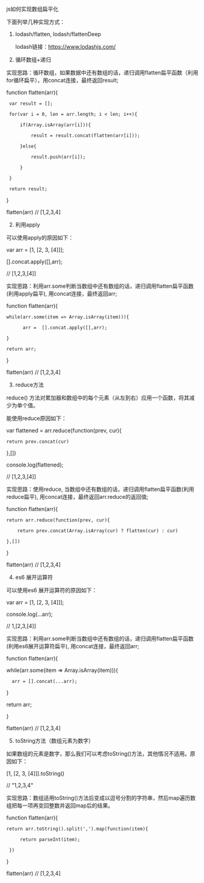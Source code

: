 js如何实现数组扁平化


下面列举几种实现方式：
1. lodash/flatten, lodash/flattenDeep

   lodash链接：https://www.lodashjs.com/

1. 循环数组+递归

实现思路：循环数组，如果数据中还有数组的话，递归调用flatten扁平函数（利用for循环扁平），用concat连接，最终返回result;

 function flatten(arr){
 
     var result = [];
     
     for(var i = 0, len = arr.length; i < len; i++){
     
         if(Array.isArray(arr[i])){
         
             result = result.concat(flatten(arr[i]));
             
         }else{
         
             result.push(arr[i]);
             
         }
         
     }
     
     return result;
     
 }

flatten(arr)   // [1,2,3,4]

2. 利用apply

可以使用apply的原因如下：

var arr = [1, [2, 3, [4]]];

[].concat.apply([],arr);

// [1,2,3,[4]]

实现思路：利用arr.some判断当数组中还有数组的话，递归调用flatten扁平函数(利用apply扁平), 用concat连接，最终返回arr;

 function flatten(arr){
 
    while(arr.some(item => Array.isArray(item))){
    
          arr =  [].concat.apply([],arr);
          
    }
    
    return arr;
    
}

flatten(arr)   // [1,2,3,4]

3. reduce方法

reduce() 方法对累加器和数组中的每个元素（从左到右）应用一个函数，将其减少为单个值。 

能使用reduce原因如下：

var flattened = arr.reduce(function(prev, cur){

    return prev.concat(cur)
    
},[])

console.log(flattened);

//  [1,2,3,[4]]

实现思路：使用reduce, 当数组中还有数组的话，递归调用flatten扁平函数(利用reduce扁平), 用concat连接，最终返回arr.reduce的返回值;

function flatten(arr){

    return arr.reduce(function(prev, cur){
    
        return prev.concat(Array.isArray(cur) ? flatten(cur) : cur)
        
    },[])
    
}

flatten(arr)   // [1,2,3,4]

4. es6 展开运算符

可以使用es6 展开运算符的原因如下：

var arr = [1, [2, 3, [4]]];

console.log(...arr);

// 1,[2,3,[4]]

实现思路：利用arr.some判断当数组中还有数组的话，递归调用flatten扁平函数(利用es6展开运算符扁平), 用concat连接，最终返回arr;

function flatten(arr){

  while(arr.some(item => Array.isArray(item))){
  
      arr = [].concat(...arr);
      
  }
  
  return arr;
  
}

flatten(arr)   // [1,2,3,4]

5. toString方法（数组元素为数字） 

如果数组的元素是数字，那么我们可以考虑toString()方法，其他情况不适用。原因如下：

[1, [2, 3, [4]]].toString()

// "1,2,3,4"

实现思路：数组适用toString()方法后变成以逗号分割的字符串，然后map遍历数组把每一项再变回整数并返回map后的结果。

function flatten(arr){

    return arr.toString().split(',').map(function(item){
    
         return parseInt(item);
         
     })
     
}    

flatten(arr)   // [1,2,3,4]
